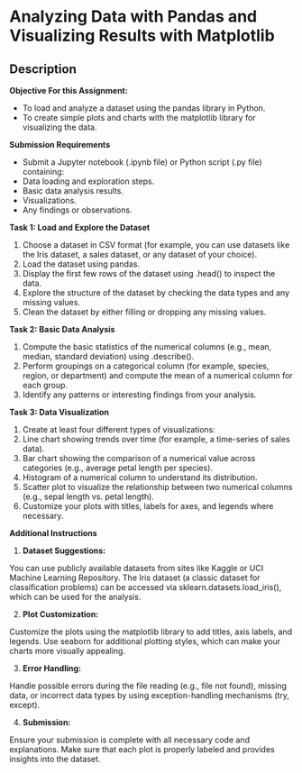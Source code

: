 
# Analyzing Data with Pandas and Visualizing Results with Matplotlib
## Description
 **Objective For this Assignment:**
 - To load and analyze a dataset using the pandas library in Python.
 - To create simple plots and charts with the matplotlib library for visualizing the data.

 **Submission Requirements**
 - Submit a Jupyter notebook (.ipynb file) or Python script (.py file) containing:
 - Data loading and exploration steps.
 - Basic data analysis results.
 - Visualizations.
 - Any findings or observations.
 
 **Task 1: Load and Explore the Dataset**
 1. Choose a dataset in CSV format (for example, you can use datasets like the Iris dataset, a sales dataset, or any dataset of your choice).
 2. Load the dataset using pandas.
 3. Display the first few rows of the dataset using .head() to inspect the data.
 4. Explore the structure of the dataset by checking the data types and any missing values.
 5. Clean the dataset by either filling or dropping any missing values.

 **Task 2: Basic Data Analysis**
 1. Compute the basic statistics of the numerical columns (e.g., mean, median, standard deviation) using .describe().
 2. Perform groupings on a categorical column (for example, species, region, or department) and compute the mean of a numerical column for each group.
 3. Identify any patterns or interesting findings from your analysis.

 **Task 3: Data Visualization**
 1. Create at least four different types of visualizations:
 2. Line chart showing trends over time (for example, a time-series of sales data).
 3. Bar chart showing the comparison of a numerical value across categories (e.g., average petal length per species).
 4. Histogram of a numerical column to understand its distribution.
 5. Scatter plot to visualize the relationship between two numerical columns (e.g., sepal length vs. petal length).
 6. Customize your plots with titles, labels for axes, and legends where necessary.

 **Additional Instructions**

 1. **Dataset Suggestions:**

You can use publicly available datasets from sites like Kaggle or UCI Machine Learning Repository.
The Iris dataset (a classic dataset for classification problems) can be accessed via sklearn.datasets.load_iris(), which can be used for the analysis.

 2. **Plot Customization:**

 Customize the plots using the matplotlib library to add titles, axis labels, and legends.
 Use seaborn for additional plotting styles, which can make your charts more visually appealing.

 3. **Error Handling:**

 Handle possible errors during the file reading (e.g., file not found), missing data, or incorrect data types by using exception-handling mechanisms (try, except).

 4. **Submission:**
 
 Ensure your submission is complete with all necessary code and explanations. Make sure that each plot is properly labeled and provides insights into the dataset.
